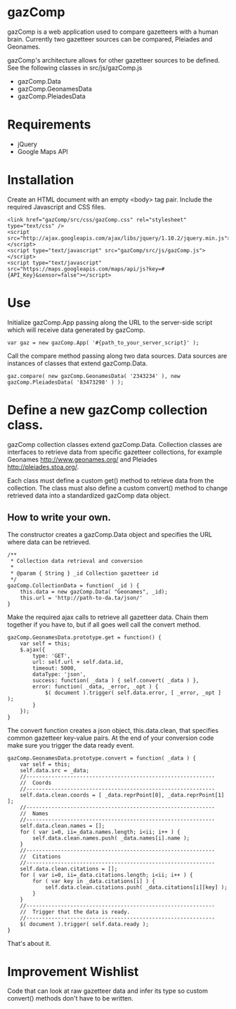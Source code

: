 # gazComp
gazComp is a web application used to compare gazetteers with a human brain.
Currently two gazetteer sources can be compared, Pleiades and Geonames.

gazComp's architecture allows for other gazetteer sources to be defined.
See the following classes in src/js/gazComp.js

* gazComp.Data
* gazComp.GeonamesData
* gazComp.PleiadesData

# Requirements
* jQuery
* Google Maps API

# Installation
Create an HTML document with an empty &lt;body&gt; tag pair.
Include the required Javascript and CSS files.

	<link href="gazComp/src/css/gazComp.css" rel="stylesheet" type="text/css" />
	<script src="http://ajax.googleapis.com/ajax/libs/jquery/1.10.2/jquery.min.js"></script>
	<script type="text/javascript" src="gazComp/src/js/gazComp.js"></script>
	<script type="text/javascript" src="https://maps.googleapis.com/maps/api/js?key=#{API_Key}&sensor=false"></script>

# Use
Initialize gazComp.App passing along the URL to the server-side script which will receive data generated by gazComp.

	var gaz = new gazComp.App( '#{path_to_your_server_script}' );

Call the compare method passing along two data sources.
Data sources are instances of classes that extend gazComp.Data.

	gaz.compare( new gazComp.GeonamesData( '2343234' ), new gazComp.PleiadesData( '83473298' ) );


# Define a new gazComp collection class.
gazComp collection classes extend gazComp.Data.
Collection classes are interfaces to retrieve data from specific gazetteer collections, for example Geonames http://www.geonames.org/ and Pleiades http://pleiades.stoa.org/.

Each class must define a custom get() method to retrieve data from the collection.
The class must also define a custom convert() method to change retrieved data into a standardized gazComp data object.

## How to write your own.
The constructor creates a gazComp.Data object and specifies the URL where data can be retrieved.

	/**
	 * Collection data retrieval and conversion
	 *
	 * @param { String } _id Collection gazetteer id
	 */
	gazComp.CollectionData = function( _id ) {
		this.data = new gazComp.Data( "Geonames", _id);
		this.url = 'http://path-to-da.ta/json/'
	}

Make the required ajax calls to retrieve all gazetteer data.
Chain them together if you have to, but if all goes well call the convert method.

	gazComp.GeonamesData.prototype.get = function() {
		var self = this;
		$.ajax({
			type: 'GET',
			url: self.url + self.data.id,
			timeout: 5000,
			dataType: 'json',
			success: function( _data ) { self.convert( _data ) },
			error: function( _data, _error, _opt ) {
				$( document ).trigger( self.data.error, [ _error, _opt ] );
			}
		});
	}

The convert function creates a json object, this.data.clean, that specifies common gazetteer key-value pairs.
At the end of your conversion code make sure you trigger the data ready event.

	gazComp.GeonamesData.prototype.convert = function( _data ) {
		var self = this;
		self.data.src = _data;
		//------------------------------------------------------------
		//  Coords
		//------------------------------------------------------------
		self.data.clean.coords = [ _data.reprPoint[0], _data.reprPoint[1] ];
		//------------------------------------------------------------
		//  Names
		//------------------------------------------------------------
		self.data.clean.names = [];
		for ( var i=0, ii=_data.names.length; i<ii; i++ ) {
			self.data.clean.names.push( _data.names[i].name );
		}
		//------------------------------------------------------------
		//  Citations
		//------------------------------------------------------------
		self.data.clean.citations = [];
		for ( var i=0, ii=_data.citations.length; i<ii; i++ ) {
			for ( var key in _data.citations[i] ) {
				self.data.clean.citations.push( _data.citations[i][key] );
			}
		}
		//------------------------------------------------------------
		//  Trigger that the data is ready.
		//------------------------------------------------------------
		$( document ).trigger( self.data.ready );
	}

That's about it.

# Improvement Wishlist
Code that can look at raw gazetteer data and infer its type so custom convert() methods don't have to be written.
